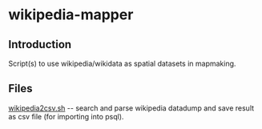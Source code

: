 # wikipedia-mapper

## Introduction

Script(s) to use wikipedia/wikidata as spatial datasets in mapmaking.

## Files

[wikipedia2csv.sh](https://github.com/geographyclub/wikipedia-mapper/blob/master/wikipedia2csv.sh) -- search and parse wikipedia datadump and save result as csv file (for importing into psql).
